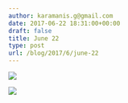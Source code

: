 ```yaml
---
author: karamanis.g@gmail.com
date: 2017-06-22 18:31:00+00:00
draft: false
title: June 22
type: post
url: /blog/2017/6/june-22
---
```




  
   ![](/images/2017-06-22-20176june-22/IMG_1443.jpg)

  

  
   ![](/images/2017-06-22-20176june-22/IMG_1444.jpg)

  


